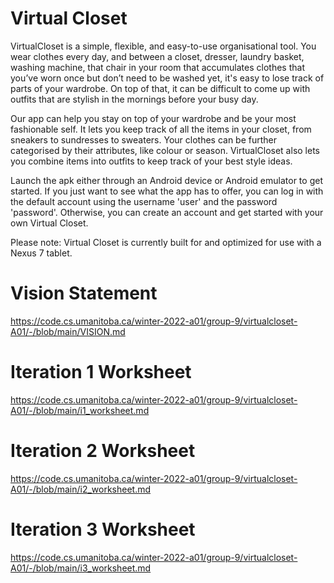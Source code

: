 # Virtual Closet
VirtualCloset is a simple, flexible, and easy-to-use organisational tool. You wear clothes every day, and between a closet, dresser, laundry basket, washing machine, that chair in your room that accumulates clothes that you’ve worn once but don’t need to be washed yet, it's easy to lose track of parts of your wardrobe. On top of that, it can be difficult to come up with outfits that are stylish in the mornings before your busy day.

Our app can help you stay on top of your wardrobe and be your most fashionable self. It lets you keep track of all the items in your closet, from sneakers to sundresses to sweaters. Your clothes can be further categorised by their attributes, like colour or season. VirtualCloset also lets you combine items into outfits to keep track of your best style ideas.

Launch the apk either through an Android device or Android emulator to get started. If you just want to see what the app has to offer, you can log in with the default account using the username 'user' and the password 'password'. Otherwise, you can create an account and get started with your own Virtual Closet.

Please note: Virtual Closet is currently built for and optimized for use with a Nexus 7 tablet.

# Vision Statement
https://code.cs.umanitoba.ca/winter-2022-a01/group-9/virtualcloset-A01/-/blob/main/VISION.md

# Iteration 1 Worksheet
https://code.cs.umanitoba.ca/winter-2022-a01/group-9/virtualcloset-A01/-/blob/main/i1_worksheet.md

# Iteration 2 Worksheet
https://code.cs.umanitoba.ca/winter-2022-a01/group-9/virtualcloset-A01/-/blob/main/i2_worksheet.md

# Iteration 3 Worksheet
https://code.cs.umanitoba.ca/winter-2022-a01/group-9/virtualcloset-A01/-/blob/main/i3_worksheet.md

